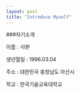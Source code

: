 ```yaml
---
layout: post
title: "Introduce Myself"
---
```


###자기소개

이름 : *이환*

생년월일 : 1996.03.04

주소 : 대한민국 충청남도 아산시

학교 : 한국기술교육대학교
